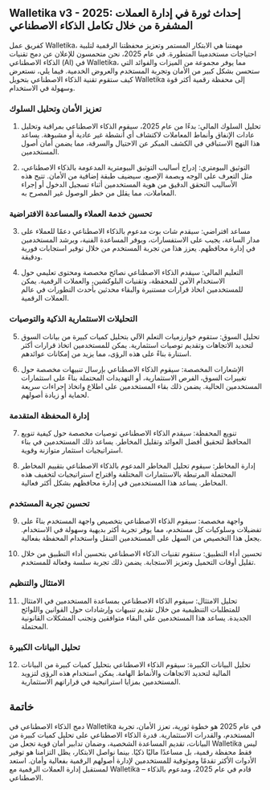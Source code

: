 ## Walletika v3 - 2025: إحداث ثورة في إدارة العملات المشفرة من خلال تكامل الذكاء الاصطناعي

كفريق عمل Walletika، مهمتنا هي الابتكار المستمر وتعزيز محفظتنا الرقمية لتلبية احتياجات مستخدمينا المتطورة. في عام 2025، نحن متحمسون للإعلان عن دمج تقنيات الذكاء الاصطناعي (AI) في Walletika، مما يوفر مجموعة من الميزات والفوائد التي ستحسن بشكل كبير من الأمان وتجربة المستخدم والعروض الخدمية. فيما يلي، نستعرض كيف ستقوم تقنية الذكاء الاصطناعي بتحويل Walletika إلى محفظة رقمية أكثر قوة وسهولة في الاستخدام.

### تعزيز الأمان وتحليل السلوك
1. تحليل السلوك المالي:
بدءًا من عام 2025، سيقوم الذكاء الاصطناعي بمراقبة وتحليل عادات الإنفاق وأنماط المعاملات لاكتشاف أي أنشطة غير عادية أو مشبوهة. يساعد هذا النهج الاستباقي في الكشف المبكر عن الاحتيال والسرقة، مما يضمن أمان أصول المستخدمين.

2. التوثيق البيومتري:
إدراج أساليب التوثيق البيومترية المدعومة بالذكاء الاصطناعي، مثل التعرف على الوجه وبصمة الإصبع، سيضيف طبقة إضافية من الأمان. تتيح هذه الأساليب التحقق الدقيق من هوية المستخدمين أثناء تسجيل الدخول أو إجراء المعاملات، مما يقلل من خطر الوصول غير المصرح به.

### تحسين خدمة العملاء والمساعدة الافتراضية
3. مساعد افتراضي:
سيقدم شات بوت مدعوم بالذكاء الاصطناعي دعمًا للعملاء على مدار الساعة، يجيب على الاستفسارات، ويوفر المساعدة الفنية، ويرشد المستخدمين في إدارة محافظهم. يعزز هذا من تجربة المستخدم من خلال توفير استجابات فورية ودقيقة.

4. التعليم المالي:
سيقدم الذكاء الاصطناعي نصائح مخصصة ومحتوى تعليمي حول الاستخدام الآمن للمحفظة، وتقنيات البلوكشين، والعملات الرقمية. يمكن للمستخدمين اتخاذ قرارات مستنيرة والبقاء محدثين بأحدث التطورات في عالم العملات الرقمية.

### التحليلات الاستثمارية الذكية والتوصيات
5. تحليل السوق:
ستقوم خوارزميات التعلم الآلي بتحليل كميات كبيرة من بيانات السوق لتحديد الاتجاهات وتقديم توصيات استثمارية. يمكن للمستخدمين اتخاذ قرارات أكثر استنارة بناءً على هذه الرؤى، مما يزيد من إمكانات عوائدهم.

6. الإشعارات المخصصة:
سيقوم الذكاء الاصطناعي بإرسال تنبيهات مخصصة حول تغييرات السوق، الفرص الاستثمارية، أو التهديدات المحتملة بناءً على استثمارات المستخدمين الحالية. يضمن ذلك بقاء المستخدمين على اطلاع واتخاذ إجراءات سريعة لحماية أو زيادة أصولهم.

### إدارة المحفظة المتقدمة
7. تنويع المحفظة:
سيقدم الذكاء الاصطناعي توصيات مخصصة حول كيفية تنويع المحافظ لتحقيق أفضل العوائد وتقليل المخاطر. يساعد ذلك المستخدمين في بناء استراتيجيات استثمار متوازنة وقوية.

8. إدارة المخاطر:
سيقوم تحليل المخاطر المدعوم بالذكاء الاصطناعي بتقييم المخاطر المحتملة المرتبطة بالاستثمارات المختلفة واقتراح استراتيجيات لتخفيف هذه المخاطر. يساعد هذا المستخدمين في إدارة محافظهم بشكل أكثر فعالية.

### تحسين تجربة المستخدم
9. واجهة مخصصة:
سيقوم الذكاء الاصطناعي بتخصيص واجهة المستخدم بناءً على تفضيلات وسلوكيات كل مستخدم، مما يوفر تجربة أكثر بديهية وسهولة في الاستخدام. يجعل هذا التخصيص من السهل على المستخدمين التنقل واستخدام المحفظة بفعالية.

10. تحسين أداء التطبيق:
ستقوم تقنيات الذكاء الاصطناعي بتحسين أداء التطبيق من خلال تقليل أوقات التحميل وتعزيز الاستجابة. يضمن ذلك تجربة سلسة وفعالة للمستخدم.

### الامتثال والتنظيم
11. تحليل الامتثال:
سيقوم الذكاء الاصطناعي بمساعدة المستخدمين في الامتثال للمتطلبات التنظيمية من خلال تقديم تنبيهات وإرشادات حول القوانين واللوائح الجديدة. يساعد هذا المستخدمين على البقاء متوافقين وتجنب المشكلات القانونية المحتملة.

### تحليل البيانات الكبيرة
12. تحليل البيانات الكبيرة:
سيقوم الذكاء الاصطناعي بتحليل كميات كبيرة من البيانات المالية لتحديد الاتجاهات والأنماط الهامة. يمكن استخدام هذه الرؤى لتزويد المستخدمين بمزايا استراتيجية في قراراتهم الاستثمارية.

## خاتمة
دمج الذكاء الاصطناعي في Walletika في عام 2025 هو خطوة ثورية، تعزز الأمان، تجربة المستخدم، والقدرات الاستثمارية. قدرة الذكاء الاصطناعي على تحليل كميات كبيرة من البيانات، تقديم المساعدة الشخصية، وضمان تدابير أمان قوية تجعل من Walletika ليس فقط محفظة رقمية، بل مساعدًا ماليًا ذكيًا. بينما نواصل الابتكار، يظل التزامنا هو توفير الأدوات الأكثر تقدمًا وموثوقية للمستخدمين لإدارة أصولهم الرقمية بفعالية وأمان. استعد لمستقبل إدارة العملات الرقمية مع Walletika – قادم في عام 2025، ومدعوم بالذكاء الاصطناعي.